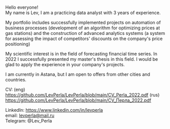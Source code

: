 Hello everyone!  
My name is Lev, I am a practicing data analyst with 3 years of experience.  

My portfolio includes successfully implemented projects on automation of business processes (development of an algorithm for optimizing prices at gas stations) and the construction of advanced analytics systems (a system for assessing the impact of competitors' discounts on the company's price positioning)  

My scientific interest is in the field of forecasting financial time series. In 2022 I successfully presented my master's thesis in this field. I would be glad to apply the experience in your company's projects.  

I am currently in Astana, but I am open to offers from other cities and countries.  

CV:
(eng) https://github.com/LevPerla/LevPerla/blob/main/CV_Perla_2022.pdf
(rus) https://github.com/LevPerla/LevPerla/blob/main/CV_Перла_2022.pdf

LinkedIn: https://www.linkedin.com/in/levperla  
email: levperla@mail.ru  
Telegram: @Lev_Perla  
